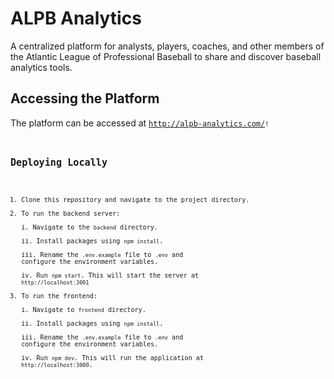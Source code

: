 # ALPB Analytics
A centralized platform for analysts, players, coaches, and other members of the Atlantic League of Professional Baseball to share and discover baseball analytics tools.

## Accessing the Platform
The platform can be accessed at <code>http://alpb-analytics.com/<code>!

## Deploying Locally
1. Clone this repository and navigate to the project directory.
2. To run the backend server:\
i. Navigate to the <code>backend</code> directory.\
ii. Install packages using <code>npm install</code>.\
iii. Rename the <code>.env.example</code> file to <code>.env</code> and configure the environment variables.\
iv. Run <code>npm start</code>. This will start the server at <code>http://localhost:3001</code>
3. To run the frontend:\
i. Navigate to <code>frontend</code> directory.\
ii. Install packages using <code>npm install</code>.\
iii. Rename the <code>.env.example</code> file to <code>.env</code> and configure the environment variables.\
iv. Run <code>npm dev</code>. This will run the application at <code>http://localhost:3000</code>.
